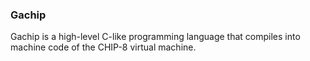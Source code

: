 ### Gachip
Gachip is a high-level C-like programming language that compiles into machine code of the CHIP-8 virtual machine.
